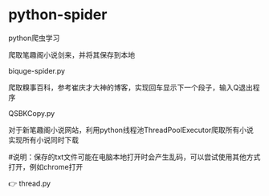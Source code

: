 # python-spider
python爬虫学习


爬取笔趣阁小说剑来，并将其保存到本地

biquge-spider.py


爬取糗事百科，参考崔庆才大神的博客，实现回车显示下一个段子，输入Q退出程序

QSBKCopy.py

对于新笔趣阁小说网站，利用python线程池ThreadPoolExecutor爬取所有小说
实现所有小说同时下载

#说明：保存的txt文件可能在电脑本地打开时会产生乱码，可以尝试使用其他方式打开，例如chrome打开

:point_right:
thread.py
